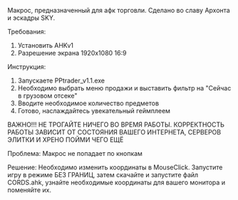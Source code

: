 Макрос, предназначенный для афк торговли. Сделано во славу Архонта и эскадры SKY. 

Требования:
1) Установить AHKv1
2) Разрешение экрана 1920x1080 16:9

Инструкция:
1) Запускаете PPtrader_v1.1.exe
2) Необходимо выбрать меню продажи и выставить фильтр на "Сейчас в грузовом отсеке"
3) Вводите необходимое количество предметов
4) Готово, наслаждайтесь увекательный геймплеем

ВАЖНО!!! НЕ ТРОГАЙТЕ НИЧЕГО ВО ВРЕМЯ РАБОТЫ. КОРРЕКТНОСТЬ РАБОТЫ ЗАВИСИТ ОТ СОСТОЯНИЯ ВАШЕГО ИНТЕРНЕТА, СЕРВЕРОВ ЭЛИТКИ И ХРЕНО ПОЙМИ ЧЕГО ЕЩЁ

Проблема:
Макрос не попадает по кнопкам

Решение: 
Необходимо изменить координаты в MouseClick. Запустите игру в режиме БЕЗ ГРАНИЦ, затем скачайте и запустите файл CORDS.ahk, узнайте необходимые координаты для вашего монитора и поменяйте их.

